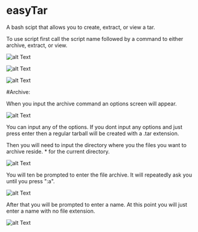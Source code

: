 # easyTar
A bash scipt that allows you to create, extract, or view a tar.

To use script first call the script name followed by a command to either archive, extract, or view.

![alt Text](https://cdn.discordapp.com/attachments/546009007287173149/546009082897760258/Screen_Shot_2019-02-15_at_11.37.47_AM.png)

![alt Text](https://cdn.discordapp.com/attachments/546009007287173149/546009092095737877/Screen_Shot_2019-02-15_at_11.37.54_AM.png)

![alt Text](https://cdn.discordapp.com/attachments/546009007287173149/546009094910246983/Screen_Shot_2019-02-15_at_11.38.00_AM.png)

#Archive:
  
  When you input the archive command an options screen will appear.

  ![alt Text](https://cdn.discordapp.com/attachments/546009007287173149/546010316564070420/Screen_Shot_2019-02-15_at_11.49.44_AM.png)

  You can input any of the options. If you dont input any options and just press enter then a regular tarball will be created with a .tar extension.

  Then you will need to input the directory where you the files you want to archive reside. * for the current directory.

  ![alt Text](https://cdn.discordapp.com/attachments/546009007287173149/546012045414367262/Screen_Shot_2019-02-15_at_11.56.43_AM.png)

  You will ten be prompted to enter the file archive. It will repeatedly ask you until you press ":a". 

  ![alt Text](https://cdn.discordapp.com/attachments/546009007287173149/546012092474327084/Screen_Shot_2019-02-15_at_11.56.31_AM.png) 

  After that you will be prompted to enter a name. At this point you will just enter a name with no file extension.

  ![alt Text](https://cdn.discordapp.com/attachments/546009007287173149/546012090075185155/Screen_Shot_2019-02-15_at_11.56.23_AM.png)





